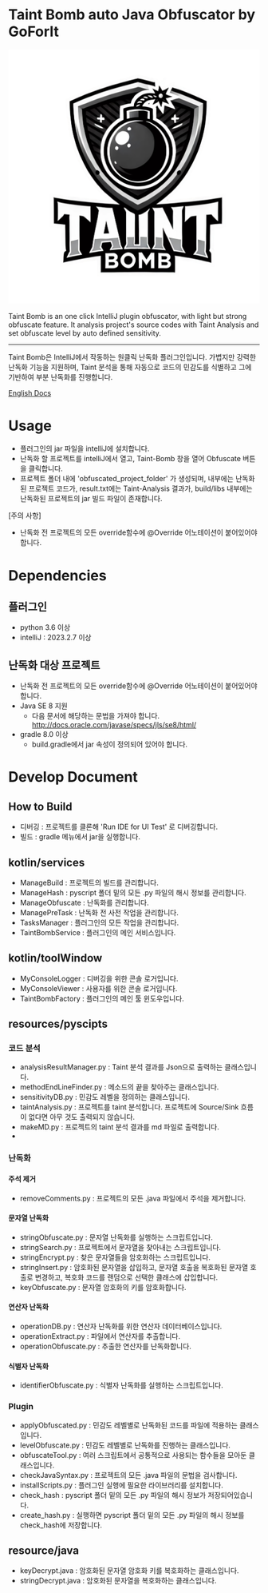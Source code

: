 # Taint Bomb auto Java Obfuscator by GoForIt
![TaintBombLogo](./.idea/icon.png)

<!-- Plugin description -->
Taint Bomb is an one click IntelliJ plugin obfuscator, with light but strong obfuscate feature. It analysis project's source codes with Taint Analysis and set obfuscate level by auto defined sensitivity.

---
Taint Bomb은 IntelliJ에서 작동하는 원클릭 난독화 플러그인입니다. 가볍지만 강력한 난독화 기능을 지원하며, Taint 분석을 통해 자동으로 코드의 민감도를 식별하고 그에 기반하여 부분 난독화를 진행합니다.
<!-- Plugin description end -->

<a href="/docs/README-eng.md">English Docs</a>

# Usage
- 플러그인의 jar 파일을 intelliJ에 설치합니다.
- 난독화 할 프로젝트를 intelliJ에서 열고, Taint-Bomb 창을 열어 Obfuscate 버튼을 클릭합니다.
- 프로젝트 폴더 내에 'obfuscated_project_folder' 가 생성되며, 내부에는 난독화된 프로젝트 코드가, result.txt에는 Taint-Analysis 결과가, build/libs 내부에는 난독화된 프로젝트의 jar 빌드 파일이 존재합니다.

[주의 사항]
- 난독화 전 프로젝트의 모든 override함수에 @Override 어노테이션이 붙어있어야 합니다.

# Dependencies
## 플러그인
- python 3.6 이상
- intelliJ : 2023.2.7 이상

## 난독화 대상 프로젝트
- 난독화 전 프로젝트의 모든 override함수에 @Override 어노테이션이 붙어있어야 합니다.
- Java SE 8 지원
  - 다음 문서에 해당하는 문법을 가져야 합니다. http://docs.oracle.com/javase/specs/jls/se8/html/
- gradle 8.0 이상
  - build.gradle에서 jar 속성이 정의되어 있어야 합니다.

# Develop Document
## How to Build
- 디버깅 : 프로젝트를 클론해 'Run IDE for UI Test' 로 디버깅합니다.
- 빌드 : gradle 메뉴에서 jar을 실행합니다.

## kotlin/services
- ManageBuild : 프로젝트의 빌드를 관리합니다.
- ManageHash : pyscript 폴더 밑의 모든 .py 파일의 해시 정보를 관리합니다.
- ManageObfuscate : 난독화를 관리합니다.
- ManagePreTask : 난독화 전 사전 작업을 관리합니다.
- TasksManager : 플러그인의 모든 작업을 관리합니다.
- TaintBombService : 플러그인의 메인 서비스입니다.

## kotlin/toolWindow
- MyConsoleLogger : 디버깅을 위한 콘솔 로거입니다.
- MyConsoleViewer : 사용자를 위한 콘솔 로거입니다.
- TaintBombFactory : 플러그인의 메인 툴 윈도우입니다.

## resources/pyscipts
### 코드 분석
- analysisResultManager.py : Taint 분석 결과를 Json으로 출력하는 클래스입니다.
- methodEndLineFinder.py : 메소드의 끝을 찾아주는 클래스입니다.
- sensitivityDB.py : 민감도 레벨을 정의하는 클래스입니다.
- taintAnalysis.py : 프로젝트를 taint 분석합니다. 프로젝트에 Source/Sink 흐름이 없다면 아무 것도 출력되지 않습니다.
- makeMD.py : 프로젝트의 taint 분석 결과를 md 파일로 출력합니다.
- 
### 난독화
#### 주석 제거
- removeComments.py : 프로젝트의 모든 .java 파일에서 주석을 제거합니다.
#### 문자열 난독화
- stringObfuscate.py : 문자열 난독화를 실행하는 스크립트입니다.
- stringSearch.py : 프로젝트에서 문자열을 찾아내는 스크립트입니다.
- stringEncrypt.py : 찾은 문자열들을 암호화하는 스크립트입니다.
- stringInsert.py : 암호화된 문자열을 삽입하고, 문자열 호출을 복호화된 문자열 호출로 변경하고, 복호화 코드를 랜덤으로 선택한 클래스에 삽입합니다.
- keyObfuscate.py : 문자열 암호화의 키를 암호화합니다.
#### 연산자 난독화
- operationDB.py : 연산자 난독화를 위한 연산자 데이터베이스입니다.
- operationExtract.py : 파일에서 연산자를 추출합니다.
- operationObfuscate.py : 추출한 연산자를 난독화합니다.
#### 식별자 난독화
- identifierObfuscate.py : 식별자 난독화를 실행하는 스크립트입니다.
### Plugin
- applyObfuscated.py : 민감도 레벨별로 난독화된 코드를 파일에 적용하는 클래스입니다.
- levelObfuscate.py : 민감도 레벨별로 난독화를 진행하는 클래스입니다.
- obfuscateTool.py : 여러 스크립트에서 공통적으로 사용되는 함수들을 모아둔 클래스입니다.
- checkJavaSyntax.py : 프로젝트의 모든 .java 파일의 문법을 검사합니다.
- installScripts.py : 플러그인 실행에 필요한 라이브러리를 설치합니다.
- check_hash :  pyscript 폴더 밑의 모든 .py 파일의 해시 정보가 저장되어있습니다.
- create_hash.py : 실행하면 pyscript 폴더 밑의 모든 .py 파일의 해시 정보를 check_hash에 저장합니다.

## resource/java
- keyDecrypt.java : 암호화된 문자열 암호화 키를 복호화하는 클래스입니다.
- stringDecrypt.java : 암호화된 문자열을 복호화하는 클래스입니다.
